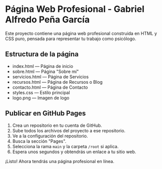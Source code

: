 
# Página Web Profesional - Gabriel Alfredo Peña García

Este proyecto contiene una página web profesional construida en HTML y CSS puro, pensada para representar tu trabajo como psicólogo.

## Estructura de la página

- index.html — Página de inicio
- sobre.html — Página "Sobre mí"
- servicios.html — Página de Servicios
- recursos.html — Página de Recursos o Blog
- contacto.html — Página de Contacto
- styles.css — Estilo principal
- logo.png — Imagen de logo

## Publicar en GitHub Pages

1. Crea un repositorio en tu cuenta de GitHub.
2. Sube todos los archivos del proyecto a ese repositorio.
3. Ve a la configuración del repositorio.
4. Busca la sección "Pages".
5. Selecciona la rama `main` y la carpeta `/root` si aplica.
6. Espera unos segundos y obtendrás un enlace a tu sitio web.

¡Listo! Ahora tendrás una página profesional en línea.
